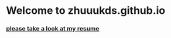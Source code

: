 # Welcome to zhuuukds.github.io

### [please take a look at my resume](/files/alexey_zhukov_resume.pdf)
